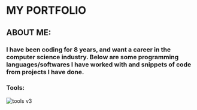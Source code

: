 <h1> MY PORTFOLIO </h1>

<h2> ABOUT ME: </h2>
<h3> I have been coding for 8 years, and want a career in the computer science industry. Below are some programming languages/softwares I have worked with and snippets of code from projects I have done.</h3>
<h3> Tools:</h3>

![tools v3](https://user-images.githubusercontent.com/121447690/210023450-cd51267f-421a-4730-ac41-de08f43598cf.png)
